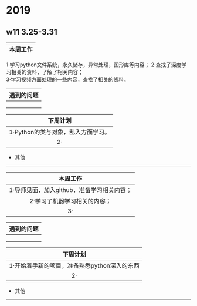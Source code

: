 # 2019
## w11 3.25-3.31

|                           本周工作                           |
| :----------------------------------------------------------:|
1·学习python文件系统，永久储存，异常处理，图形库等内容；
2·查找了深度学习相关的资料，了解了相关内容；                        
3·学习视频方面处理的一些内容，查找了相关的资料。                    

| 遇到的问题 |
| :--------: |
|        |
|        |
|        |

|                           下周计划                           |
| :----------------------------------------------------------:|
|1·Python的类与对象，乱入方面学习。                       |
|2·                                                           |


- 其他

------




|                           本周工作                           |
| :----------------------------------------------------------:|
|1·导师见面，加入github，准备学习相关内容；                       |
|2·学习了机器学习相关的内容；                                     |
|3·                                                           |

| 遇到的问题 |
| :--------: |
|        |
|        |
|        |

|                           下周计划                           |
| :----------------------------------------------------------:|
|1·开始着手新的项目，准备熟悉python深入的东西                      |
|2·                                                           |


- 其他

------
